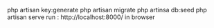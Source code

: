 
php artisan key:generate
php artisan migrate
php artinsa db:seed
php artisan serve
run : 
http://localhost:8000/ in browser